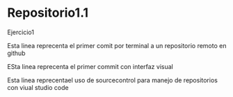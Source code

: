# Repositorio1.1
Ejercicio1

Esta linea reprecenta el primer comit por terminal a un repositorio remoto
en github

ESta linea reprecenta el primer commit con interfaz visual

Esta linea reprecentael uso de sourcecontrol para manejo de repositorios con viual studio code